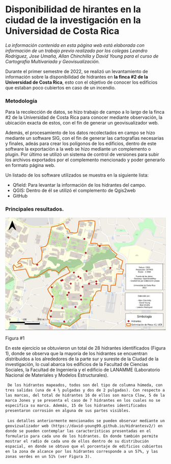 # Disponibilidad de hirantes en la ciudad de la investigación en la Universidad de Costa Rica

*La información contenida en esta página web está elaborada con información de un trabajo previo realizado por los colegas Leandro Rodriguez, Jose Umaña, Allan Chinchilla y David Young para el curso de Cartografía Multivariada y Geovisualización.*

Durante el primer semestre de 2022, se realizó un levantamiento de información sobre la disponibilidad de hidrantes en **la finca #2 de la Universidad de Costa Rica**, esto con el objetivo de conocer los edificios que estaban poco cubiertos en caso de un incendio.

### Metodología

Para la recolección de datos, se hizo trabajo de campo a lo largo de la finca #2 de la Universidad de Costa Rica para conocer mediante observación, la ubicación exacta de estos, con el fin de generar un geovisualizador web.

Además, el procesamiento de los datos recolectados en campo se hizo mediante un software SIG, con el fin de generar las cartografías necesarias y finales, adeás para crear los polígonos de los edificios, dentro de este software la exportación a la web se hizo mediante un complemento o plugin. Por último se utilizó un sistema de control de versiones para subir los archivos exportados por el complemento mencionado y poder generarlo en formato página web.

Un listado de los software utilizados se muestra en la siguiente lista:

- Qfield: Para levantar la información de los hidrantes del campo.
- QGIS: Dentro de él se utilizó el complemento de Qgis2web
- GitHub


### Principales resultados.

![Figura#1](Captura.png)

Figura #1

 En este ejercicio se obtuvieron un total de 28 hidrantes identificados (Figura 1), donde se observa que la mayoría de los hidrantes se encuentran distribuidos a los alrededores de la parte sur y sureste de la Ciudad de la investigación, lo cual abarca los edificios de la Facultad de Ciencias Sociales, la Facultad de Ingeniería y el edificio de LANAMME (Laboratorio Nacional de Materiales y Modelos Estructurales).

     De los hidrantes mapeados, todos son del tipo de columna húmeda, con tres salidas (una de 4 ½ pulgadas y dos de 2 pulgadas). Con respecto a las marcas, del total de hidrantes 16 de ellos son marca Clow, 5 de la marca Jones y se presenta el caso de 7 hidrantes en los cuales no se especifica su marca. Además, 15 de los hidrantes identificados presentaron corrosión en alguna de sus partes visibles. 

     Los detalles anteriormente mencionados se pueden observar mediante un geovizualizador web (https://david-young99.github.io/Hidrantesv2/) en donde se pueden contemplar las características presentadas en el formulario para cada uno de los hidrantes. En donde también permite mostrar el radio de cada uno de ellos dentro de su distribución espacial, en donde se obtuvo que el porcentaje de edificios cubiertos en la zona de alcance por los hidrantes corresponde a un 57%, y las zonas verdes en un 51% (ver Figura 3).
